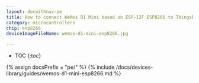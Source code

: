 ```yaml
---
layout: docwithnav-pe
title: How to connect WeMos D1 Mini based on ESP-12F ESP8266 to ThingsBoard?
category: microcontrollers
chip: esp8266
deviceImageFileName: wemos-d1-mini-esp8266.jpg

---
```


* TOC
{:toc}

{% assign docsPrefix = "pe/" %}
{% include /docs/devices-library/guides/wemos-d1-mini-esp8266.md %}
